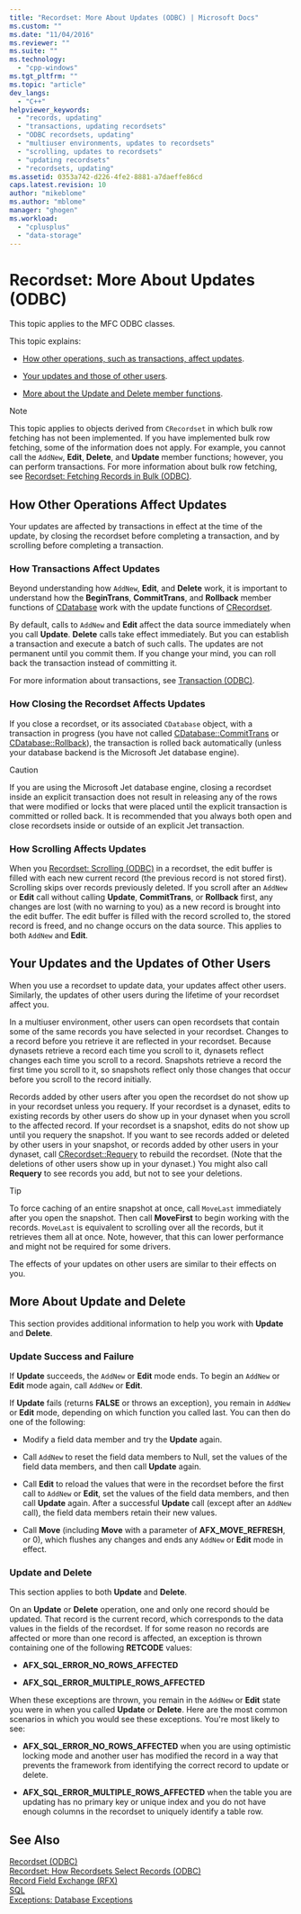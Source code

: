 ```yaml
---
title: "Recordset: More About Updates (ODBC) | Microsoft Docs"
ms.custom: ""
ms.date: "11/04/2016"
ms.reviewer: ""
ms.suite: ""
ms.technology: 
  - "cpp-windows"
ms.tgt_pltfrm: ""
ms.topic: "article"
dev_langs: 
  - "C++"
helpviewer_keywords: 
  - "records, updating"
  - "transactions, updating recordsets"
  - "ODBC recordsets, updating"
  - "multiuser environments, updates to recordsets"
  - "scrolling, updates to recordsets"
  - "updating recordsets"
  - "recordsets, updating"
ms.assetid: 0353a742-d226-4fe2-8881-a7daeffe86cd
caps.latest.revision: 10
author: "mikeblome"
ms.author: "mblome"
manager: "ghogen"
ms.workload: 
  - "cplusplus"
  - "data-storage"
---
```

# Recordset: More About Updates (ODBC)
This topic applies to the MFC ODBC classes.  
  
 This topic explains:  
  
-   [How other operations, such as transactions, affect updates](#_core_how_transactions_affect_updates).  
  
-   [Your updates and those of other users](#_core_your_updates_and_the_updates_of_other_users).  
  
-   [More about the Update and Delete member functions](#_core_more_about_update_and_delete).  
  
> [!NOTE]
>  This topic applies to objects derived from `CRecordset` in which bulk row fetching has not been implemented. If you have implemented bulk row fetching, some of the information does not apply. For example, you cannot call the `AddNew`, **Edit**, **Delete**, and **Update** member functions; however, you can perform transactions. For more information about bulk row fetching, see [Recordset: Fetching Records in Bulk (ODBC)](../../data/odbc/recordset-fetching-records-in-bulk-odbc.md).  
  
##  <a name="_core_how_other_operations_affect_updates"></a> How Other Operations Affect Updates  
 Your updates are affected by transactions in effect at the time of the update, by closing the recordset before completing a transaction, and by scrolling before completing a transaction.  
  
###  <a name="_core_how_transactions_affect_updates"></a> How Transactions Affect Updates  
 Beyond understanding how `AddNew`, **Edit**, and **Delete** work, it is important to understand how the **BeginTrans**, **CommitTrans**, and **Rollback** member functions of [CDatabase](../../mfc/reference/cdatabase-class.md) work with the update functions of [CRecordset](../../mfc/reference/crecordset-class.md).  
  
 By default, calls to `AddNew` and **Edit** affect the data source immediately when you call **Update**. **Delete** calls take effect immediately. But you can establish a transaction and execute a batch of such calls. The updates are not permanent until you commit them. If you change your mind, you can roll back the transaction instead of committing it.  
  
 For more information about transactions, see [Transaction (ODBC)](../../data/odbc/transaction-odbc.md).  
  
###  <a name="_core_how_closing_the_recordset_affects_updates"></a> How Closing the Recordset Affects Updates  
 If you close a recordset, or its associated `CDatabase` object, with a transaction in progress (you have not called [CDatabase::CommitTrans](../../mfc/reference/cdatabase-class.md#committrans) or [CDatabase::Rollback](../../mfc/reference/cdatabase-class.md#rollback)), the transaction is rolled back automatically (unless your database backend is the Microsoft Jet database engine).  
  
> [!CAUTION]
>  If you are using the Microsoft Jet database engine, closing a recordset inside an explicit transaction does not result in releasing any of the rows that were modified or locks that were placed until the explicit transaction is committed or rolled back. It is recommended that you always both open and close recordsets inside or outside of an explicit Jet transaction.  
  
###  <a name="_core_how_scrolling_affects_updates"></a> How Scrolling Affects Updates  
 When you [Recordset: Scrolling (ODBC)](../../data/odbc/recordset-scrolling-odbc.md) in a recordset, the edit buffer is filled with each new current record (the previous record is not stored first). Scrolling skips over records previously deleted. If you scroll after an `AddNew` or **Edit** call without calling **Update**, **CommitTrans**, or **Rollback** first, any changes are lost (with no warning to you) as a new record is brought into the edit buffer. The edit buffer is filled with the record scrolled to, the stored record is freed, and no change occurs on the data source. This applies to both `AddNew` and **Edit**.  
  
##  <a name="_core_your_updates_and_the_updates_of_other_users"></a> Your Updates and the Updates of Other Users  
 When you use a recordset to update data, your updates affect other users. Similarly, the updates of other users during the lifetime of your recordset affect you.  
  
 In a multiuser environment, other users can open recordsets that contain some of the same records you have selected in your recordset. Changes to a record before you retrieve it are reflected in your recordset. Because dynasets retrieve a record each time you scroll to it, dynasets reflect changes each time you scroll to a record. Snapshots retrieve a record the first time you scroll to it, so snapshots reflect only those changes that occur before you scroll to the record initially.  
  
 Records added by other users after you open the recordset do not show up in your recordset unless you requery. If your recordset is a dynaset, edits to existing records by other users do show up in your dynaset when you scroll to the affected record. If your recordset is a snapshot, edits do not show up until you requery the snapshot. If you want to see records added or deleted by other users in your snapshot, or records added by other users in your dynaset, call [CRecordset::Requery](../../mfc/reference/crecordset-class.md#requery) to rebuild the recordset. (Note that the deletions of other users show up in your dynaset.) You might also call **Requery** to see records you add, but not to see your deletions.  
  
> [!TIP]
>  To force caching of an entire snapshot at once, call `MoveLast` immediately after you open the snapshot. Then call **MoveFirst** to begin working with the records. `MoveLast` is equivalent to scrolling over all the records, but it retrieves them all at once. Note, however, that this can lower performance and might not be required for some drivers.  
  
 The effects of your updates on other users are similar to their effects on you.  
  
##  <a name="_core_more_about_update_and_delete"></a> More About Update and Delete  
 This section provides additional information to help you work with **Update** and **Delete**.  
  
### Update Success and Failure  
 If **Update** succeeds, the `AddNew` or **Edit** mode ends. To begin an `AddNew` or **Edit** mode again, call `AddNew` or **Edit**.  
  
 If **Update** fails (returns **FALSE** or throws an exception), you remain in `AddNew` or **Edit** mode, depending on which function you called last. You can then do one of the following:  
  
-   Modify a field data member and try the **Update** again.  
  
-   Call `AddNew` to reset the field data members to Null, set the values of the field data members, and then call **Update** again.  
  
-   Call **Edit** to reload the values that were in the recordset before the first call to `AddNew` or **Edit**, set the values of the field data members, and then call **Update** again. After a successful **Update** call (except after an `AddNew` call), the field data members retain their new values.  
  
-   Call **Move** (including **Move** with a parameter of **AFX_MOVE_REFRESH**, or 0), which flushes any changes and ends any `AddNew` or **Edit** mode in effect.  
  
### Update and Delete  
 This section applies to both **Update** and **Delete**.  
  
 On an **Update** or **Delete** operation, one and only one record should be updated. That record is the current record, which corresponds to the data values in the fields of the recordset. If for some reason no records are affected or more than one record is affected, an exception is thrown containing one of the following **RETCODE** values:  
  
-   **AFX_SQL_ERROR_NO_ROWS_AFFECTED**  
  
-   **AFX_SQL_ERROR_MULTIPLE_ROWS_AFFECTED**  
  
 When these exceptions are thrown, you remain in the `AddNew` or **Edit** state you were in when you called **Update** or **Delete**. Here are the most common scenarios in which you would see these exceptions. You're most likely to see:  
  
-   **AFX_SQL_ERROR_NO_ROWS_AFFECTED** when you are using optimistic locking mode and another user has modified the record in a way that prevents the framework from identifying the correct record to update or delete.  
  
-   **AFX_SQL_ERROR_MULTIPLE_ROWS_AFFECTED** when the table you are updating has no primary key or unique index and you do not have enough columns in the recordset to uniquely identify a table row.  
  
## See Also  
 [Recordset (ODBC)](../../data/odbc/recordset-odbc.md)   
 [Recordset: How Recordsets Select Records (ODBC)](../../data/odbc/recordset-how-recordsets-select-records-odbc.md)   
 [Record Field Exchange (RFX)](../../data/odbc/record-field-exchange-rfx.md)   
 [SQL](../../data/odbc/sql.md)   
 [Exceptions: Database Exceptions](../../mfc/exceptions-database-exceptions.md)